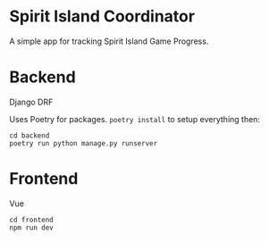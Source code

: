 # Spirit Island Coordinator

A simple app for tracking Spirit Island Game Progress.


# Backend
Django DRF

Uses Poetry for packages.  `poetry install` to setup everything then: 

```
cd backend
poetry run python manage.py runserver
```


# Frontend
Vue 
```
cd frontend
npm run dev
```